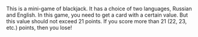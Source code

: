 This is a mini-game of blackjack. It has a choice of two languages, Russian and English. 
In this game, you need to get a card with a certain value. 
But this value should not exceed 21 points. If you score more than 21 (22, 23, etc.) points, then you lose!
